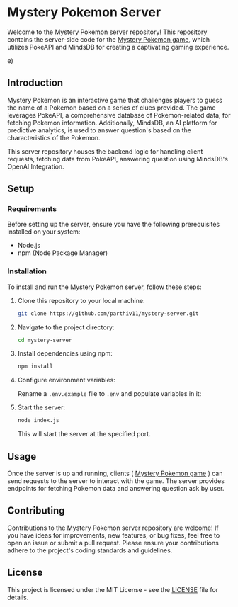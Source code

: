 # Mystery Pokemon Server 

Welcome to the Mystery Pokemon server repository! This repository contains the server-side code for the [Mystery Pokemon game](https://github.com/parthiv11/mystery-pokemon), which utilizes PokeAPI and MindsDB for creating a captivating gaming experience.

e)

## Introduction

Mystery Pokemon is an interactive game that challenges players to guess the name of a Pokemon based on a series of clues provided. The game leverages PokeAPI, a comprehensive database of Pokemon-related data, for fetching Pokemon information. Additionally, MindsDB, an AI platform for predictive analytics, is used to answer question's based on the characteristics of the Pokemon.

This server repository houses the backend logic for handling client requests, fetching data from PokeAPI, answering question using MindsDB's OpenAI Integration.

## Setup

### Requirements

Before setting up the server, ensure you have the following prerequisites installed on your system:

- Node.js
- npm (Node Package Manager)

### Installation

To install and run the Mystery Pokemon server, follow these steps:

1. Clone this repository to your local machine:

   ```bash
   git clone https://github.com/parthiv11/mystery-server.git
   ```

2. Navigate to the project directory:

   ```bash
   cd mystery-server
   ```

3. Install dependencies using npm:

   ```bash
   npm install
   ```

4. Configure environment variables:

   Rename a `.env.example` file to `.env` and populate variables in it:

5. Start the server:

   ```bash
   node index.js
   ```

   This will start the server at the specified port.

## Usage

Once the server is up and running, clients ( [Mystery Pokemon game](https://github.com/parthiv11/mystery-pokemon) ) can send requests to the server to interact with the game. The server provides endpoints for fetching Pokemon data and answering question ask by user.


## Contributing

Contributions to the Mystery Pokemon server repository are welcome! If you have ideas for improvements, new features, or bug fixes, feel free to open an issue or submit a pull request. Please ensure your contributions adhere to the project's coding standards and guidelines.

## License

This project is licensed under the MIT License - see the [LICENSE](LICENSE) file for details.